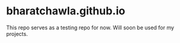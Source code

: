 # bharatchawla.github.io
This repo serves as a testing repo for now. Will soon be used for my projects.
